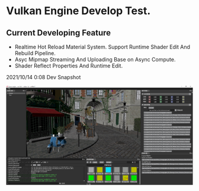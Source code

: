 # Vulkan Engine Develop Test.

## Current Developing Feature

- Realtime Hot Reload Material System. Support Runtime Shader Edit And Rebuild Pipeline.
- Asyc Mipmap Streaming And Uploading Base on Async Compute.
- Shader Reflect Properties And Runtime Edit.



2021/10/14 0:08 Dev Snapshot

![](dev/Snipaste_2021-10-14_00-02-44.png)